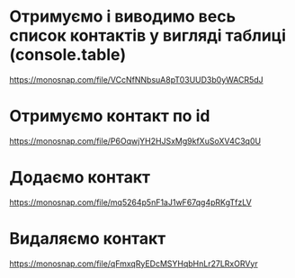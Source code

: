 # Отримуємо і виводимо весь список контактів у вигляді таблиці (console.table)

https://monosnap.com/file/VCcNfNNbsuA8pT03UUD3b0yWACR5dJ

# Отримуємо контакт по id

https://monosnap.com/file/P6OqwjYH2HJSxMg9kfXuSoXV4C3q0U

# Додаємо контакт

https://monosnap.com/file/mq5264p5nF1aJ1wF67qg4pRKgTfzLV

# Видаляємо контакт

https://monosnap.com/file/qFmxqRyEDcMSYHqbHnLr27LRxORVyr
